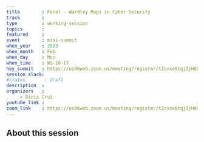 ```yaml
---
title        : Panel - Wardley Maps in Cyber Security
track        :
type         : working-session
topics       :
featured     :
event        : mini-summit
when_year    : 2023
when_month   : Feb
when_day     : Mon
when_time    : WS-16-17
hey_summit   : https://us06web.zoom.us/meeting/register/tZcvce6tqjIjHdUo-Kx-fOGLaJN_Zpz2efKr
session_slack:
#status       : draft
description  :
organizers   :
     - Dinis Cruz
youtube_link :
zoom_link    : https://us06web.zoom.us/meeting/register/tZcvce6tqjIjHdUo-Kx-fOGLaJN_Zpz2efKr
---
```


## About this session
